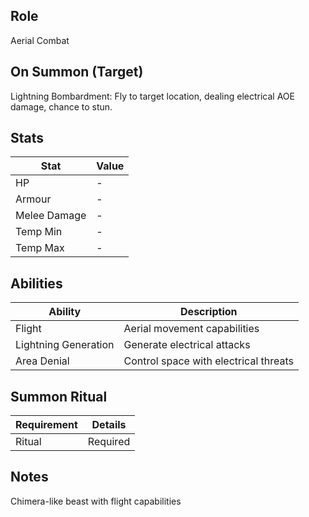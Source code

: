 ## Role
Aerial Combat

## On Summon (Target)
Lightning Bombardment: Fly to target location, dealing electrical AOE damage, chance to stun.

## Stats
| Stat | Value |
|------|--------|
| HP | - |
| Armour | - |
| Melee Damage | - |
| Temp Min | - |
| Temp Max | - |

## Abilities
| Ability | Description |
|---------|-------------|
| Flight | Aerial movement capabilities |
| Lightning Generation | Generate electrical attacks |
| Area Denial | Control space with electrical threats |

## Summon Ritual
| Requirement | Details |
|-------------|---------|
| Ritual | Required |

## Notes
Chimera-like beast with flight capabilities
